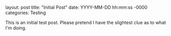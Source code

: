 layout: post
title: "Initial Post"
date: YYYY-MM-DD hh:mm:ss -0000
categories: Testing

This is an initial test post. Please pretend I have the slightest clue as to what I'm doing.
